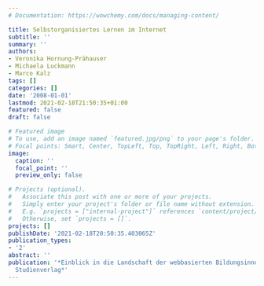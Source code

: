 ```yaml
---
# Documentation: https://wowchemy.com/docs/managing-content/

title: Selbstorganisiertes Lernen im Internet
subtitle: ''
summary: ''
authors:
- Veronika Hornung-Prähauser
- Michaela Luckmann
- Marco Kalz
tags: []
categories: []
date: '2008-01-01'
lastmod: 2021-02-18T21:50:35+01:00
featured: false
draft: false

# Featured image
# To use, add an image named `featured.jpg/png` to your page's folder.
# Focal points: Smart, Center, TopLeft, Top, TopRight, Left, Right, BottomLeft, Bottom, BottomRight.
image:
  caption: ''
  focal_point: ''
  preview_only: false

# Projects (optional).
#   Associate this post with one or more of your projects.
#   Simply enter your project's folder or file name without extension.
#   E.g. `projects = ["internal-project"]` references `content/project/deep-learning/index.md`.
#   Otherwise, set `projects = []`.
projects: []
publishDate: '2021-02-18T20:50:35.403065Z'
publication_types:
- '2'
abstract: ''
publication: '*Einblick in die Landschaft der webbasierten Bildungsinnovationen. Innsbruck:
  Studienverlag*'
---
```

